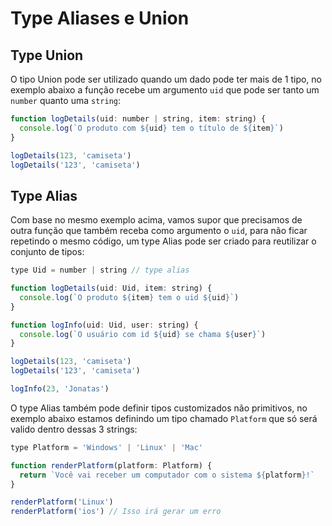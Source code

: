 # Type Aliases e Union

## Type Union

O tipo Union pode ser utilizado quando um dado pode ter mais de 1 tipo, no exemplo abaixo a função recebe um argumento `uid` que pode ser tanto um `number` quanto uma `string`:

```js
function logDetails(uid: number | string, item: string) {
  console.log(`O produto com ${uid} tem o título de ${item}`)
}

logDetails(123, 'camiseta')
logDetails('123', 'camiseta')
```

## Type Alias

Com base no mesmo exemplo acima, vamos supor que precisamos de outra função que também receba como argumento o `uid`, para não ficar repetindo o mesmo código, um type Alias pode ser criado para reutilizar o conjunto de tipos:

```js
type Uid = number | string // type alias

function logDetails(uid: Uid, item: string) {
  console.log(`O produto ${item} tem o uid ${uid}`)
}

function logInfo(uid: Uid, user: string) {
  console.log(`O usuário com id ${uid} se chama ${user}`)
}

logDetails(123, 'camiseta')
logDetails('123', 'camiseta')

logInfo(23, 'Jonatas')
```

O type Alias também pode definir tipos customizados não primitivos, no exemplo abaixo estamos definindo um tipo chamado `Platform` que só será valido dentro dessas 3 strings:

```js
type Platform = 'Windows' | 'Linux' | 'Mac'

function renderPlatform(platform: Platform) {
  return `Você vai receber um computador com o sistema ${platform}!`
}

renderPlatform('Linux')
renderPlatform('ios') // Isso irá gerar um erro
```
